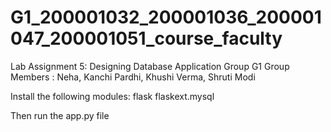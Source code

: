 # G1_200001032_200001036_200001047_200001051_course_faculty
Lab Assignment 5: Designing Database Application
Group G1
Group Members : Neha, Kanchi Pardhi, Khushi Verma, Shruti Modi

Install the following modules:
flask
flaskext.mysql

Then run the app.py file
